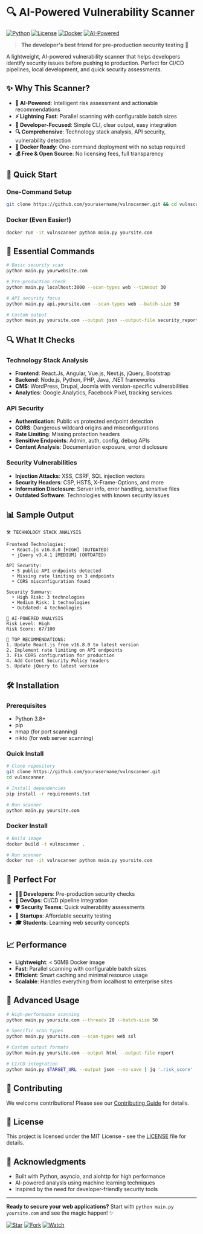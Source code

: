 # 🔍 AI-Powered Vulnerability Scanner

[![Python](https://img.shields.io/badge/Python-3.8+-blue.svg)](https://python.org)
[![License](https://img.shields.io/badge/License-MIT-green.svg)](LICENSE)
[![Docker](https://img.shields.io/badge/Docker-Ready-blue.svg)](Dockerfile)
[![AI-Powered](https://img.shields.io/badge/AI-Powered-purple.svg)](#)

> **The developer's best friend for pre-production security testing** 🚀

A lightweight, AI-powered vulnerability scanner that helps developers identify security issues before pushing to production. Perfect for CI/CD pipelines, local development, and quick security assessments.

## ✨ Why This Scanner?

- **🤖 AI-Powered**: Intelligent risk assessment and actionable recommendations
- **⚡ Lightning Fast**: Parallel scanning with configurable batch sizes
- **🎯 Developer-Focused**: Simple CLI, clear output, easy integration
- **🔍 Comprehensive**: Technology stack analysis, API security, vulnerability detection
- **🐳 Docker Ready**: One-command deployment with no setup required
- **💰 Free & Open Source**: No licensing fees, full transparency

## 🚀 Quick Start

### One-Command Setup

```bash
git clone https://github.com/yourusername/vulnscanner.git && cd vulnscanner && pip install -r requirements.txt && python main.py example.com
```

### Docker (Even Easier!)

```bash
docker run -it vulnscanner python main.py yoursite.com
```

## 🎯 Essential Commands

```bash
# Basic security scan
python main.py yourwebsite.com

# Pre-production check
python main.py localhost:3000 --scan-types web --timeout 30

# API security focus
python main.py api.yoursite.com --scan-types web --batch-size 50

# Custom output
python main.py yoursite.com --output json --output-file security_report
```

## 🔍 What It Checks

### Technology Stack Analysis

- **Frontend**: React.Js, Angular, Vue.js, Next.js, jQuery, Bootstrap
- **Backend**: Node.js, Python, PHP, Java, .NET frameworks
- **CMS**: WordPress, Drupal, Joomla with version-specific vulnerabilities
- **Analytics**: Google Analytics, Facebook Pixel, tracking services

### API Security

- **Authentication**: Public vs protected endpoint detection
- **CORS**: Dangerous wildcard origins and misconfigurations
- **Rate Limiting**: Missing protection headers
- **Sensitive Endpoints**: Admin, auth, config, debug APIs
- **Content Analysis**: Documentation exposure, error disclosure

### Security Vulnerabilities

- **Injection Attacks**: XSS, CSRF, SQL injection vectors
- **Security Headers**: CSP, HSTS, X-Frame-Options, and more
- **Information Disclosure**: Server info, error handling, sensitive files
- **Outdated Software**: Technologies with known security issues

## 📊 Sample Output

```
🛠️ TECHNOLOGY STACK ANALYSIS

Frontend Technologies:
  • React.js v16.8.0 [HIGH] (OUTDATED)
  • jQuery v3.4.1 [MEDIUM] (OUTDATED)

API Security:
  • 5 public API endpoints detected
  • Missing rate limiting on 3 endpoints
  • CORS misconfiguration found

Security Summary:
  • High Risk: 3 technologies
  • Medium Risk: 1 technologies
  • Outdated: 4 technologies

🤖 AI-POWERED ANALYSIS
Risk Level: High
Risk Score: 67/100

🔧 TOP RECOMMENDATIONS:
1. Update React.js from v16.8.0 to latest version
2. Implement rate limiting on API endpoints
3. Fix CORS configuration for production
4. Add Content Security Policy headers
5. Update jQuery to latest version
```

## 🛠️ Installation

### Prerequisites

- Python 3.8+
- pip
- nmap (for port scanning)
- nikto (for web server scanning)

### Quick Install

```bash
# Clone repository
git clone https://github.com/yourusername/vulnscanner.git
cd vulnscanner

# Install dependencies
pip install -r requirements.txt

# Run scanner
python main.py yoursite.com
```

### Docker Install

```bash
# Build image
docker build -t vulnscanner .

# Run scanner
docker run -it vulnscanner python main.py yoursite.com
```

## 🎯 Perfect For

- **👨‍💻 Developers**: Pre-production security checks
- **🔧 DevOps**: CI/CD pipeline integration
- **🛡️ Security Teams**: Quick vulnerability assessments
- **🚀 Startups**: Affordable security testing
- **🎓 Students**: Learning web security concepts

## 📈 Performance

- **Lightweight**: < 50MB Docker image
- **Fast**: Parallel scanning with configurable batch sizes
- **Efficient**: Smart caching and minimal resource usage
- **Scalable**: Handles everything from localhost to enterprise sites

## 🔧 Advanced Usage

```bash
# High-performance scanning
python main.py yoursite.com --threads 20 --batch-size 50

# Specific scan types
python main.py yoursite.com --scan-types web ssl

# Custom output formats
python main.py yoursite.com --output html --output-file report

# CI/CD integration
python main.py $TARGET_URL --output json --no-save | jq '.risk_score'
```

## 🤝 Contributing

We welcome contributions! Please see our [Contributing Guide](CONTRIBUTING.md) for details.

## 📄 License

This project is licensed under the MIT License - see the [LICENSE](LICENSE) file for details.

## 🙏 Acknowledgments

- Built with Python, asyncio, and aiohttp for high performance
- AI-powered analysis using machine learning techniques
- Inspired by the need for developer-friendly security tools

---

**Ready to secure your web applications?** Start with `python main.py yoursite.com` and see the magic happen! ✨

[![Star](https://img.shields.io/github/stars/yourusername/vulnscanner?style=social)](https://github.com/yourusername/vulnscanner)
[![Fork](https://img.shields.io/github/forks/yourusername/vulnscanner?style=social)](https://github.com/yourusername/vulnscanner)
[![Watch](https://img.shields.io/github/watchers/yourusername/vulnscanner?style=social)](https://github.com/yourusername/vulnscanner)

